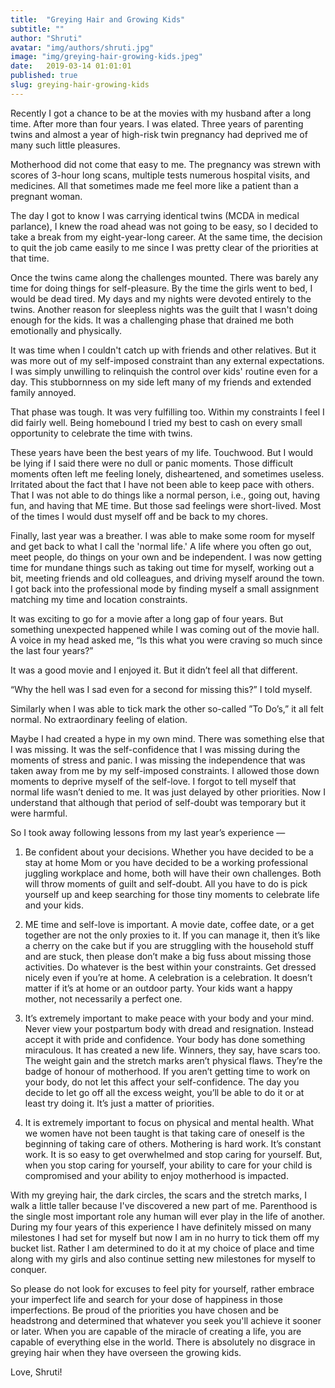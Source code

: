 ```yaml
---
title:  "Greying Hair and Growing Kids"
subtitle: ""
author: "Shruti"
avatar: "img/authors/shruti.jpg"
image: "img/greying-hair-growing-kids.jpeg"
date:   2019-03-14 01:01:01
published: true
slug: greying-hair-growing-kids
---
```


Recently I got a chance to be at the movies with my husband after a long time. After more than four years. I was elated. Three years of parenting twins and almost a year of high-risk twin pregnancy had deprived me of many such little pleasures.

Motherhood did not come that easy to me. The pregnancy was strewn with scores of 3-hour long scans, multiple tests numerous hospital visits, and medicines. All that sometimes made me feel more like a patient than a pregnant woman.

The day I got to know I was carrying identical twins (MCDA in medical parlance), I knew the road ahead was not going to be easy, so I decided to take a break from my eight-year-long career. At the same time, the decision to quit the job came easily to me since I was pretty clear of the priorities at that time.

Once the twins came along the challenges mounted. There was barely any time for doing things for self-pleasure. By the time the girls went to bed, I would be dead tired. My days and my nights were devoted entirely to the twins. Another reason for sleepless nights was the guilt that I wasn't doing enough for the kids. It was a challenging phase that drained me both emotionally and physically.

It was time when I couldn't catch up with friends and other relatives. But it was more out of my self-imposed constraint than any external expectations. I was simply unwilling to relinquish the control over kids' routine even for a day. This stubbornness on my side left many of my friends and extended family annoyed.

That phase was tough. It was very fulfilling too. Within my constraints I feel I did fairly well. Being homebound I tried my best to cash on every small opportunity to celebrate the time with twins.

These years have been the best years of my life. Touchwood. But I would be lying if I said there were no dull or panic moments. Those difficult moments often left me feeling lonely, disheartened, and sometimes useless. Irritated about the fact that I have not been able to keep pace with others. That I was not able to do things like a normal person, i.e., going out, having fun, and having that ME time. But those sad feelings were short-lived. Most of the times I would dust myself off and be back to my chores.

Finally, last year was a breather. I was able to make some room for myself and get back to what I call the 'normal life.' A life where you often go out, meet people, do things on your own and be independent. I was now getting time for mundane things such as taking out time for myself, working out a bit, meeting friends and old colleagues, and driving myself around the town. I got back into the professional mode by finding myself a small assignment matching my time and location constraints.

It was exciting to go for a movie after a long gap of four years. But something unexpected happened while I was coming out of the movie hall. A voice in my head asked me, “Is this what you were craving so much since the last four years?”

It was a good movie and I enjoyed it. But it didn’t feel all that different.

“Why the hell was I sad even for a second for missing this?” I told myself.

Similarly when I was able to tick mark the other so-called ”To Do’s,” it all felt normal. No extraordinary feeling of elation.

Maybe I had created a hype in my own mind. There was something else that I was missing. It was the self-confidence that I was missing during the moments of stress and panic. I was missing the independence that was taken away from me by my self-imposed constraints. I allowed those down moments to deprive myself of the self-love. I forgot to tell myself that normal life wasn’t denied to me. It was just delayed by other priorities. Now I understand that although that period of self-doubt was temporary but it were harmful.

So I took away following lessons from my last year’s experience —

1) Be confident about your decisions. Whether you have decided to be a stay at home Mom or you have decided to be a working professional juggling workplace and home, both will have their own challenges. Both will throw moments of guilt and self-doubt. All you have to do is pick yourself up and keep searching for those tiny moments to celebrate life and your kids.

2) ME time and self-love is important. A movie date, coffee date, or a get together are not the only proxies to it. If you can manage it, then it’s like a cherry on the cake but if you are struggling with the household stuff and are stuck, then please don’t make a big fuss about missing those activities. Do whatever is the best within your constraints. Get dressed nicely even if you’re at home. A celebration is a celebration. It doesn’t matter if it’s at home or an outdoor party. Your kids want a happy mother, not necessarily a perfect one.

3) It’s extremely important to make peace with your body and your mind. Never view your postpartum body with dread and resignation. Instead accept it with pride and confidence. Your body has done something miraculous. It has created a new life. Winners, they say, have scars too. The weight gain and the stretch marks aren’t physical flaws. They’re the badge of honour of motherhood. If you aren’t getting time to work on your body, do not let this affect your self-confidence. The day you decide to let go off all the excess weight, you’ll be able to do it or at least try doing it. It’s just a matter of priorities.

4) It is extremely important to focus on physical and mental health. What we women have not been taught is that taking care of oneself is the beginning of taking care of others. Mothering is hard work. It’s constant work. It is so easy to get overwhelmed and stop caring for yourself. But, when you stop caring for yourself, your ability to care for your child is compromised and your ability to enjoy motherhood is impacted.

With my greying hair, the dark circles, the scars and the stretch marks, I walk a little taller because I've discovered a new part of me. Parenthood is the single most important role any human will ever play in the life of another. During my four years of this experience I have definitely missed on many milestones I had set for myself but now I am in no hurry to tick them off my bucket list. Rather I am determined to do it at my choice of place and time along with my girls and also continue setting new milestones for myself to conquer.

So please do not look for excuses to feel pity for yourself, rather embrace your imperfect life and search for your dose of happiness in those imperfections. Be proud of the priorities you have chosen and be headstrong and determined that whatever you seek you'll achieve it sooner or later. When you are capable of the miracle of creating a life, you are capable of everything else in the world. There is absolutely no disgrace in greying hair when they have overseen the growing kids.

Love,
Shruti!

